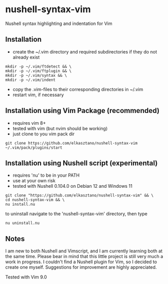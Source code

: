 # nushell-syntax-vim
Nushell syntax highlighting and indentation for Vim

## Installation
* create the ~/.vim directory and required subdirectories if they do not already exist
```
mkdir -p ~/.vim/ftdetect && \
mkdir -p ~/.vim/ftplugin && \
mkdir -p ~/.vim/syntax && \
mkdir -p ~/.vim/indent
```

* copy the .vim-files to their corresponding directories in ~/.vim
* restart vim, if necessary

## Installation using Vim Package (recommended)

* requires vim 8+
* tested with vim (but nvim should be working)
* just clone to you vim pack dir

```
git clone https://github.com/elkasztano/nushell-syntax-vim ~/.vim/pack/plugins/start
```

## Installation using Nushell script (experimental)
* requires 'nu' to be in your PATH
* use at your own risk
* tested with Nushell 0.104.0 on Debian 12 and Windows 11

```
git clone "https://github.com/elkasztano/nushell-syntax-vim" && \
cd nushell-syntax-vim && \
nu install.nu
```

to uninstall navigate to the 'nushell-syntax-vim' directory, then type
```
nu uninstall.nu
```

## Notes
I am new to both Nushell and Vimscript, and I am currently learning both at the same time. Please bear in mind that this little project is still very much a work in progress. I couldn't find a Nushell plugin for Vim, so I decided to create one myself.
Suggestions for improvement are highly appreciated.

Tested with Vim 9.0
